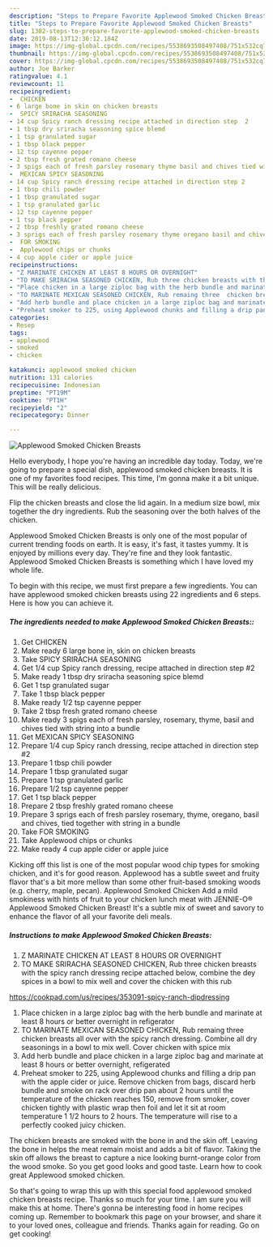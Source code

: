 ```yaml
---
description: "Steps to Prepare Favorite Applewood Smoked Chicken Breasts"
title: "Steps to Prepare Favorite Applewood Smoked Chicken Breasts"
slug: 1302-steps-to-prepare-favorite-applewood-smoked-chicken-breasts
date: 2019-08-13T12:30:12.184Z
image: https://img-global.cpcdn.com/recipes/5538693508497408/751x532cq70/applewood-smoked-chicken-breasts-recipe-main-photo.jpg
thumbnail: https://img-global.cpcdn.com/recipes/5538693508497408/751x532cq70/applewood-smoked-chicken-breasts-recipe-main-photo.jpg
cover: https://img-global.cpcdn.com/recipes/5538693508497408/751x532cq70/applewood-smoked-chicken-breasts-recipe-main-photo.jpg
author: Joe Barker
ratingvalue: 4.1
reviewcount: 11
recipeingredient:
-  CHICKEN
- 6 large bone in skin on chicken breasts
-  SPICY SRIRACHA SEASONING
- 14 cup Spicy ranch dressing recipe attached in direction step  2
- 1 tbsp dry sriracha seasoning spice blemd
- 1 tsp granulated sugar
- 1 tbsp black pepper
- 12 tsp cayenne pepper
- 2 tbsp fresh grated romano cheese
- 3 spigs each of fresh parsley rosemary thyme basil and chives tied with string into a bundle
-  MEXICAN SPICY SEASONING
- 14 cup Spicy ranch dressing recipe attached in direction step 2
- 1 tbsp chili powder
- 1 tbsp granulated sugar
- 1 tsp granulated garlic
- 12 tsp cayenne pepper
- 1 tsp black pepper
- 2 tbsp freshly grated romano cheese
- 3 sprigs each of fresh parsley rosemary thyme oregano basil and chives tied together with string in a bundle
-  FOR SMOKING
-  Applewood chips or chunks
- 4 cup apple cider or apple juice
recipeinstructions:
- "Z MARINATE CHICKEN AT LEAST 8 HOURS OR OVERNIGHT"
- "TO MAKE SRIRACHA SEASONED CHICKEN, Rub three chicken breasts with the spicy ranch dressing recipe attached below, combine the dey spices in a bowl to mix well and cover the chicken with this rub  https://cookpad.com/us/recipes/353091-spicy-ranch-dipdressing"
- "Place chicken in a large ziploc bag with the herb bundle and marinate at least 8 hours or better overnight in refigerator"
- "TO MARINATE MEXICAN SEASONED CHICKEN, Rub remaing three  chicken breasts all over with the spicy ranch dressing. Combine all dry seasonings in a bowl to mix well. Cover chicken with spice mix"
- "Add herb bundle and place chicken in a large ziploc bag and marinate at least 8 hours or better overnight, refigerated"
- "Preheat smoker to 225, using Applewood chunks and filling a drip pan with the apple cider or juice. Remove chicken from bags, discard herb bundle and smoke on rack over drip pan about 2 hours until the temperature of the chicken reaches 150, remove from smoker, cover  chicken tightly with plastic wrap then foil and let it sit at room temperature 1 1/2 hours to 2 hours. The temperature will rise to a perfectly cooked juicy chicken."
categories:
- Resep
tags:
- applewood
- smoked
- chicken

katakunci: applewood smoked chicken
nutrition: 131 calories
recipecuisine: Indonesian
preptime: "PT19M"
cooktime: "PT1H"
recipeyield: "2"
recipecategory: Dinner

---
```



![Applewood Smoked Chicken Breasts](https://img-global.cpcdn.com/recipes/5538693508497408/751x532cq70/applewood-smoked-chicken-breasts-recipe-main-photo.jpg)

Hello everybody, I hope you're having an incredible day today. Today, we're going to prepare a special dish, applewood smoked chicken breasts. It is one of my favorites food recipes. This time, I'm gonna make it a bit unique. This will be really delicious.

Flip the chicken breasts and close the lid again. In a medium size bowl, mix together the dry ingredients. Rub the seasoning over the both halves of the chicken.

Applewood Smoked Chicken Breasts is only one of the most popular of current trending foods on earth. It is easy, it's fast, it tastes yummy. It is enjoyed by millions every day. They're fine and they look fantastic. Applewood Smoked Chicken Breasts is something which I have loved my whole life.


To begin with this recipe, we must first prepare a few ingredients. You can have applewood smoked chicken breasts using 22 ingredients and 6 steps. Here is how you can achieve it.

##### The ingredients needed to make Applewood Smoked Chicken Breasts::

1. Get  CHICKEN
1. Make ready 6 large bone in, skin on chicken breasts
1. Take  SPICY SRIRACHA SEASONING
1. Get 1/4 cup Spicy ranch dressing, recipe attached in direction step  #2
1. Make ready 1 tbsp dry sriracha seasoning spice blemd
1. Get 1 tsp granulated sugar
1. Take 1 tbsp black pepper
1. Make ready 1/2 tsp cayenne pepper
1. Take 2 tbsp fresh grated romano cheese
1. Make ready 3 spigs each of fresh parsley, rosemary, thyme, basil and chives tied with string into a bundle
1. Get  MEXICAN SPICY SEASONING
1. Prepare 1/4 cup Spicy ranch dressing, recipe attached in direction step #2
1. Prepare 1 tbsp chili powder
1. Prepare 1 tbsp granulated sugar
1. Prepare 1 tsp granulated garlic
1. Prepare 1/2 tsp cayenne pepper
1. Get 1 tsp black pepper
1. Prepare 2 tbsp freshly grated romano cheese
1. Prepare 3 sprigs each of fresh parsley rosemary, thyme, oregano, basil and chives, tied together with string in a bundle
1. Take  FOR SMOKING
1. Take  Applewood chips or chunks
1. Make ready 4 cup apple cider or apple juice


Kicking off this list is one of the most popular wood chip types for smoking chicken, and it&#39;s for good reason. Applewood has a subtle sweet and fruity flavor that&#39;s a bit more mellow than some other fruit-based smoking woods (e.g. cherry, maple, pecan). Applewood Smoked Chicken Add a mild smokiness with hints of fruit to your chicken lunch meat with JENNIE-O® Applewood Smoked Chicken Breast! It&#39;s a subtle mix of sweet and savory to enhance the flavor of all your favorite deli meals. 

##### Instructions to make Applewood Smoked Chicken Breasts:

1. Z MARINATE CHICKEN AT LEAST 8 HOURS OR OVERNIGHT
1. TO MAKE SRIRACHA SEASONED CHICKEN, Rub three chicken breasts with the spicy ranch dressing recipe attached below, combine the dey spices in a bowl to mix well and cover the chicken with this rub

https://cookpad.com/us/recipes/353091-spicy-ranch-dipdressing
1. Place chicken in a large ziploc bag with the herb bundle and marinate at least 8 hours or better overnight in refigerator
1. TO MARINATE MEXICAN SEASONED CHICKEN, Rub remaing three  chicken breasts all over with the spicy ranch dressing. Combine all dry seasonings in a bowl to mix well. Cover chicken with spice mix
1. Add herb bundle and place chicken in a large ziploc bag and marinate at least 8 hours or better overnight, refigerated
1. Preheat smoker to 225, using Applewood chunks and filling a drip pan with the apple cider or juice. Remove chicken from bags, discard herb bundle and smoke on rack over drip pan about 2 hours until the temperature of the chicken reaches 150, remove from smoker, cover  chicken tightly with plastic wrap then foil and let it sit at room temperature 1 1/2 hours to 2 hours. The temperature will rise to a perfectly cooked juicy chicken.


The chicken breasts are smoked with the bone in and the skin off. Leaving the bone in helps the meat remain moist and adds a bit of flavor. Taking the skin off allows the breast to capture a nice looking burnt-orange color from the wood smoke. So you get good looks and good taste. Learn how to cook great Applewood smoked chicken. 

So that's going to wrap this up with this special food applewood smoked chicken breasts recipe. Thanks so much for your time. I am sure you will make this at home. There's gonna be interesting food in home recipes coming up. Remember to bookmark this page on your browser, and share it to your loved ones, colleague and friends. Thanks again for reading. Go on get cooking!
